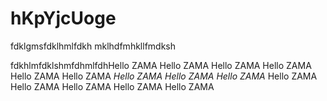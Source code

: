 # hKpYjcUoge
fdklgmsfdklhmlfdkh
mklhdfmhkllfmdksh

fdkhlmfdklshmfdhmlfdhHello ZAMA
Hello ZAMA
Hello ZAMA
Hello ZAMA
Hello ZAMA
Hello ZAMA
*Hello ZAMA*
*Hello ZAMA*
*Hello ZAMA*
Hello ZAMA
Hello ZAMA
Hello ZAMA
Hello ZAMA
Hello ZAMA
